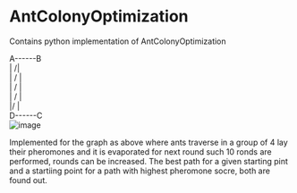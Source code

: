 # AntColonyOptimization
Contains python implementation of AntColonyOptimization

A------B<br/>
|     /|<br/>
|    / |<br/>
|   /  |<br/>
|  /   |<br/>
|/     |<br/>
D------C<br/>
![image](https://user-images.githubusercontent.com/128241982/236895308-63faea1f-32dc-4603-86e6-45eed4a7e39c.png)

Implemented for the graph as above where ants traverse in a group of 4 lay their pheromones and it is evaporated for next round such 10 ronds are performed, rounds can be increased.
The best path for a given starting pint and a startiing point for a path with highest pheromone socre, both are found out.
